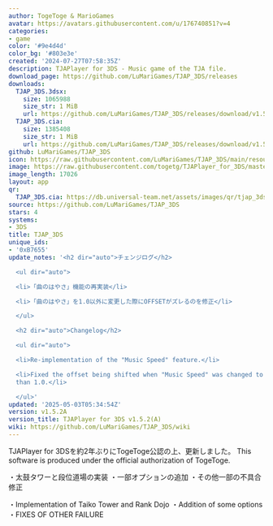 ```yaml
---
author: TogeToge & MarioGames
avatar: https://avatars.githubusercontent.com/u/176740851?v=4
categories:
- game
color: '#9e4d4d'
color_bg: '#803e3e'
created: '2024-07-27T07:58:35Z'
description: TJAPlayer for 3DS - Music game of the TJA file.
download_page: https://github.com/LuMariGames/TJAP_3DS/releases
downloads:
  TJAP_3DS.3dsx:
    size: 1065988
    size_str: 1 MiB
    url: https://github.com/LuMariGames/TJAP_3DS/releases/download/v1.5.2A/TJAP_3DS.3dsx
  TJAP_3DS.cia:
    size: 1385408
    size_str: 1 MiB
    url: https://github.com/LuMariGames/TJAP_3DS/releases/download/v1.5.2A/TJAP_3DS.cia
github: LuMariGames/TJAP_3DS
icon: https://raw.githubusercontent.com/LuMariGames/TJAP_3DS/main/resource/icon.png
image: https://raw.githubusercontent.com/togetg/TJAPlayer_for_3DS/master/resource/banner.png
image_length: 17026
layout: app
qr:
  TJAP_3DS.cia: https://db.universal-team.net/assets/images/qr/tjap_3ds-cia.png
source: https://github.com/LuMariGames/TJAP_3DS
stars: 4
systems:
- 3DS
title: TJAP_3DS
unique_ids:
- '0xB7655'
update_notes: '<h2 dir="auto">チェンジログ</h2>

  <ul dir="auto">

  <li>「曲のはやさ」機能の再実装</li>

  <li>「曲のはやさ」を1.0以外に変更した際にOFFSETがズレるのを修正</li>

  </ul>

  <h2 dir="auto">Changelog</h2>

  <ul dir="auto">

  <li>Re-implementation of the "Music Speed" feature.</li>

  <li>Fixed the offset being shifted when "Music Speed" was changed to a value other
  than 1.0.</li>

  </ul>'
updated: '2025-05-03T05:34:54Z'
version: v1.5.2A
version_title: TJAPlayer for 3DS v1.5.2(A)
wiki: https://github.com/LuMariGames/TJAP_3DS/wiki
---
```

TJAPlayer for 3DSを約2年ぶりにTogeToge公認の上、更新しました。
This software is produced under the official authorization of TogeToge.

・太鼓タワーと段位道場の実装
・一部オプションの追加
・その他一部の不具合修正

・Implementation of Taiko Tower and Rank Dojo
・Addition of some options
・FIXES OF OTHER FAILURE